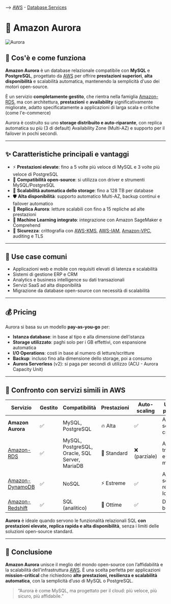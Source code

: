--> [AWS](00-Intro/AWS.md)  -  [Database Services](04-Database-services/AWS-Databases.md)

# 🌟 Amazon Aurora

![Aurora](Amazon-Aurora.jpg)

## 📘 Cos'è e come funziona

**Amazon Aurora** è un database relazionale compatibile con **MySQL** e **PostgreSQL**, progettato da [AWS](00-Intro/AWS.md) per offrire **prestazioni superiori**, **alta disponibilità** e scalabilità automatica, mantenendo la semplicità d'uso dei motori open-source. 

È un servizio **completamente gestito**, che rientra nella famiglia [Amazon-RDS](04-Database-services/Amazon-RDS.md), ma con architettura, **prestazioni** e **availability** significativamente migliorate, adatto specificatamente a applicazioni di larga scala e critiche (come l'e-commerce)

Aurora è costruito su uno **storage distribuito e auto-riparante**, con replica automatica su più (3 di default) Availability Zone (Multi-AZ) e supporto per il failover in pochi secondi.

---

## ✨ Caratteristiche principali e vantaggi

- ⚡ **Prestazioni elevate**: fino a 5 volte più veloce di MySQL e 3 volte più veloce di PostgreSQL
- 🔄 **Compatibilità open-source**: si utilizza con driver e strumenti MySQL/PostgreSQL
- 🧩 **Scalabilità automatica dello storage**: fino a 128 TB per database
- 🛡️ **Alta disponibilità**: supporto automatico Multi-AZ, backup continui e failover automatico
- 📖 **Replica Aurora**: letture scalabili con fino a 15 repliche ad alte prestazioni
- 🧠 **Machine Learning integrato**: integrazione con Amazon SageMaker e Comprehend
- 🔐 **Sicurezza**: crittografia con [AWS-KMS](09-Sicurezza-Compliance-Governance/Sicurezza/AWS-KMS.md), [AWS-IAM](09-Sicurezza-Compliance-Governance/Sicurezza/AWS-IAM.md), [Amazon-VPC](03-CDN-e-Networking/Amazon-VPC.md), auditing e TLS

---

## 🚀 Use case comuni

- Applicazioni web e mobile con requisiti elevati di latenza e scalabilità
- Sistemi di gestione ERP e CRM
- Analytics e business intelligence su dati transazionali
- Servizi SaaS ad alta disponibilità
- Migrazione da database open-source con necessità di scalabilità

---

## 💰 Pricing

Aurora si basa su un modello **pay-as-you-go** per:

- **Istanza database**: in base al tipo e alla dimensione dell’istanza
- **Storage utilizzato**: paghi solo per i GB effettivi, con espansione automatica
- **I/O Operations**: costi in base al numero di letture/scritture
- **Backup**: incluso fino alla dimensione dello storage, poi a consumo
- **Aurora Serverless** (v2): si paga per secondi di utilizzo (ACU - Aurora Capacity Unit)

---

## 🔄 Confronto con servizi simili in AWS

| Servizio               | Gestito | Compatibilità      | Prestazioni | Auto-scaling | Use case principale                  |
|------------------------|---------|---------------------|-------------|--------------|--------------------------------------|
| **Amazon Aurora**      | ✅      | MySQL, PostgreSQL   | 🔥 Alta     | ✅            | App scalabili e critiche             |
| [Amazon-RDS](04-Database-services/Amazon-RDS.md)        | ✅      | MySQL, PostgreSQL, Oracle, SQL Server, MariaDB | 🔹 Standard | ❌ (parziale) | App tradizionali e migrazioni        |
| [Amazon-DynamoDB](04-Database-services/Amazon-DynamoDB.md)    | ✅      | NoSQL               | ⚡ Estreme   | ✅            | App serverless, real-time, IoT       |
| [Amazon-Redshift](07-IA-ML-Analytics/Analytics/Amazon-Redshift-e-Redshift-Serverless.md)    | ✅      | SQL (analitico)     | 🔸 Ottime    | ✅            | DWH, BI, big data                    |

**Aurora** è ideale quando servono le funzionalità relazionali SQL **con prestazioni elevate, replica rapida e alta disponibilità**, senza i limiti delle soluzioni open-source standard.

---

## 📌 Conclusione

**Amazon Aurora** unisce il meglio del mondo open-source con l’affidabilità e la scalabilità dell’infrastruttura [AWS](00-Intro/AWS.md). È una scelta perfetta per applicazioni **mission-critical** che richiedono **alte prestazioni, resilienza e scalabilità automatica**, con la semplicità d’uso di MySQL o PostgreSQL.

> “Aurora è come MySQL, ma progettato per il cloud: più veloce, più sicuro, più affidabile.”
